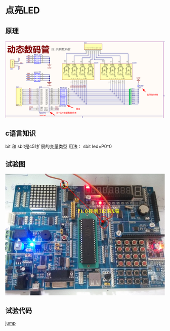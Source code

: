 # 点亮LED

## 原理

![syled](image/sy_led1.png)

## c语言知识

bit 和 sbit是c51扩展的变量类型
用法：
sbit led=P0^0

## 试验图
![syled2](image/sy_led2.jpg)

## 试验代码

[jump](/src/1.LED/)